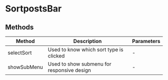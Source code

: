 # SortpostsBar

## Methods

<!-- @vuese:SortpostsBar:methods:start -->
|Method|Description|Parameters|
|---|---|---|
|selectSort|Used to know which sort type is clicked|-|
|showSubMenu|Used to show submenu for responsive design|-|

<!-- @vuese:SortpostsBar:methods:end -->


